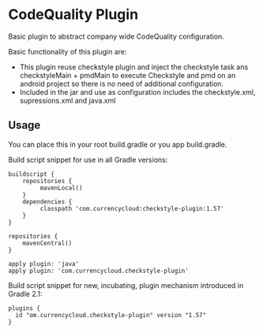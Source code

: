 CodeQuality Plugin
========================

Basic plugin to abstract company wide CodeQuality configuration.

Basic functionality of this plugin are:
- This plugin reuse checkstyle plugin and inject the checkstyle task ans checkstyleMain + pmdMain to execute Checkstyle and pmd on an android project so there is no need of additional configuration.
- Included in the jar and use as configuration includes the checkstyle.xml, supressions.xml and java.xml

Usage
-----

You can place this in your root build.gradle or you app build.gradle.

Build script snippet for use in all Gradle versions:

```
buildscript {
    repositories {
         mavenLocal()
    }
    dependencies {
         classpath 'com.currencycloud:checkstyle-plugin:1.57'
    }
}

repositories {
    mavenCentral()
}

apply plugin: 'java'
apply plugin: 'com.currencycloud.checkstyle-plugin'

```

Build script snippet for new, incubating, plugin mechanism introduced in Gradle 2.1:

```
plugins {
  id "om.currencycloud.checkstyle-plugin" version "1.57"
}
```
